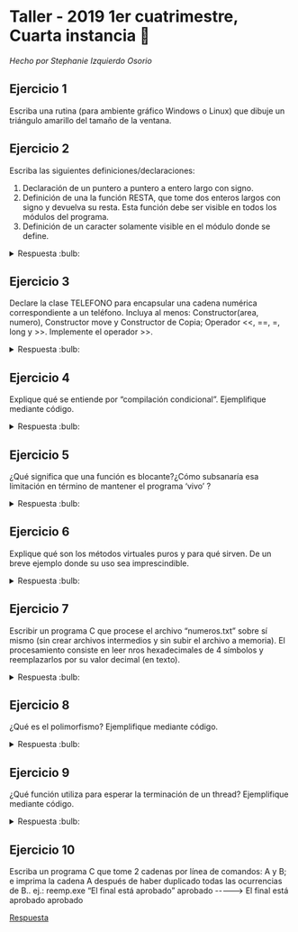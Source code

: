 # Taller - 2019 1er cuatrimestre, Cuarta instancia :dart:

_Hecho por Stephanie Izquierdo Osorio_

## Ejercicio 1

Escriba una rutina (para ambiente gráfico Windows o Linux) que dibuje un triángulo
amarillo del tamaño de la ventana.

## Ejercicio 2

Escriba las siguientes definiciones/declaraciones:

1. Declaración de un puntero a puntero a entero largo con signo.
2. Definición de una la función RESTA, que tome dos enteros largos con signo y devuelva
su resta. Esta función debe ser visible en todos los módulos del programa.
3. Definición de un caracter solamente visible en el módulo donde se define.

<details>
<summary> Respuesta :bulb:</b></summary>

---
1. ` long int* *d`
2. ` long int resta(long int numero1, long int numero2);`
3. `static char c = 'a'`
---

</details>


## Ejercicio 3

Declare la clase TELEFONO para encapsular una cadena numérica correspondiente a un
teléfono. Incluya al menos: Constructor(area, numero), Constructor move y Constructor de
Copia; Operador <<, ==, =, long y >>. Implemente el operador >>.

<details>
<summary> Respuesta :bulb:</b></summary>

---
```C
class Telefono{
    private:
        str numero;
    public:
        Telefono(size_t area, size_t numero);

        Telefono(const Telefono& otro); //constructor copia
        Telefono(const Telefono&& otro); //constructor move

        Telefono& operator=(const Telefono& tel);

        bool operator==(const Telefono& tel);

        operator long()const;

        std::ostream operator<<(std::ostream output, const Telefono& tel);
        std::istream operator>>(std::istream input, Telefono& tel){
            input>>tel.numero;
            return input;
        }
}
```
---

</details>


## Ejercicio 4

Explique qué se entiende por “compilación condicional”. Ejemplifique mediante código.

<details>
<summary> Respuesta :bulb:</b></summary>

---
Una compilacion condicional es cuano si hay un alias definido entonces se compila cierto codigo, sino otro. Es como un if pero a nivel de codigo. Sirve mucho para cortar las inclusiones de bibliotecas.

ejemplo simple:

```c
##ifndef PI
#define  PI 3.14
#endif
```
Entonces si no esta definido PI, lo define, si ya esta definido no hace nada.
---

</details>


## Ejercicio 5

¿Qué significa que una función es blocante?¿Cómo subsanaría esa limitación en término de
mantener el programa ‘vivo’ ?

<details>
<summary> Respuesta :bulb:</b></summary>

---
Cuando una funcion es bloqueante, significa que no se puede hacer otra cosa hasta obtener lo que retorne la funcion. Entonces para subsanar esto se usan hilos de forma tal que un hilo se quede esperando el retorno de la funcion y otro hilo continue haciendo otras cosas.
---

</details>


## Ejercicio 6

Explique qué son los métodos virtuales puros y para qué sirven. De un breve ejemplo
donde su uso sea imprescindible.

<details>
<summary> Respuesta :bulb:</b></summary>

---
chan, ni idea. **TEFI A INVESTIGAR!!**
---

</details>


## Ejercicio 7

Escribir un programa C que procese el archivo “numeros.txt” sobre sí mismo (sin crear
archivos intermedios y sin subir el archivo a memoria). El procesamiento consiste en leer nros
hexadecimales de 4 símbolos y reemplazarlos por su valor decimal (en texto).

<details>
<summary> Respuesta :bulb:</b></summary>

---

---

</details>


## Ejercicio 8

¿Qué es el polimorfismo? Ejemplifique mediante código.

<details>
<summary> Respuesta :bulb:</b></summary>

---
El polimorfismo es uno de los pilares de la programacion orientada a objetos. El polimorfismo es el hecho de poder adaptarse/cambiar segun la problematica. Por ejemplo podemos tener la clase cocinero y la funcion cocinar, pero que segun la especialidad cocine cosas distintas. Si es pastelero que cocinar devuelva "cake", si es panadero devuelva "Bread", etc. Entonces segun las distintas especialidades cocinar se comporta distinto.
---

</details>


## Ejercicio 9

¿Qué función utiliza para esperar la terminación de un thread? Ejemplifique mediante
código.

<details>
<summary> Respuesta :bulb:</b></summary>

---
is_dead es un metodo de la clase Thread, es booleana entonces si is_dead se puede hacer join y asi se termina el thread.
---

</details>


## Ejercicio 10

Escriba un programa C que tome 2 cadenas por línea de comandos: A y B; e imprima la
cadena A después de haber duplicado todas las ocurrencias de B..
ej.: reemp.exe “El final está aprobado” aprobado -----> El final está aprobado aprobado

[Respuesta](https://github.com/stephanieizquierdo/FIUBA-TallerDeProgramacionI/blob/master/Finales%20Resueltos/2019-1Cuatrimestre/5Fecha/Ej-10.c)
